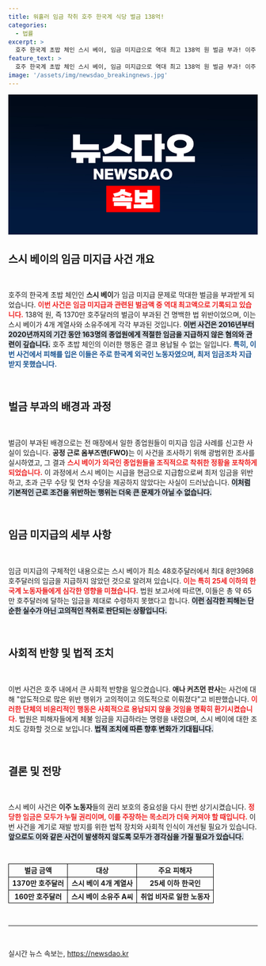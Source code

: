 ```yaml
---
title: 워홀러 임금 착취 호주 한국계 식당 벌금 138억!
categories:
  - 법률
excerpt: >
  호주 한국계 초밥 체인 스시 베이, 임금 미지급으로 역대 최고 138억 원 벌금 부과! 이주 노동자 착취 및 허위 기록 위조, 모든 매장 영업 중단. Click to read 더 자세한 이야기!
feature_text: >
  호주 한국계 초밥 체인 스시 베이, 임금 미지급으로 역대 최고 138억 원 벌금 부과! 이주 노동자 착취 및 허위 기록 위조, 모든 매장 영업 중단. Click to read 더 자세한 이야기!
image: '/assets/img/newsdao_breakingnews.jpg'
---
```


<p><img src="/assets/img/newsdao_breakingnews.jpg" alt="implanttips 속보" /></p>

<h2 data-ke-size="size26">스시 베이의 임금 미지급 사건 개요</h2>

<p data-ke-size="size16">&nbsp;</p>

<p>호주의 한국계 초밥 체인인 <b>스시 베이</b>가 임금 미지급 문제로 막대한 벌금을 부과받게 되었습니다. <b><span style="color: #ee2323;">이번 사건은 임금 미지급과 관련된 벌금액 중 역대 최고액으로 기록되고 있습니다.</span></b> 138억 원, 즉 1370만 호주달러의 벌금이 부과된 건 명백한 법 위반이었으며, 이는 스시 베이가 4개 계열사와 소유주에게 각각 부과된 것입니다. <b><span style="background-color: #21538527;">이번 사건은 2016년부터 2020년까지의 기간 동안 163명의 종업원에게 적절한 임금을 지급하지 않은 혐의와 관련이 깊습니다.</span></b> 호주 초밥 체인의 이러한 행동은 결코 용납될 수 없는 일입니다. <b><span style="color: #1a5490;">특히, 이번 사건에서 피해를 입은 이들은 주로 한국계 외국인 노동자였으며, 최저 임금조차 지급받지 못했습니다.</span></b></p>

<p data-ke-size="size16">&nbsp;</p>

<h2 data-ke-size="size26">벌금 부과의 배경과 과정</h2>

<p data-ke-size="size16">&nbsp;</p>

<p>벌금이 부과된 배경으로는 전 매장에서 일한 종업원들이 미지급 임금 사례를 신고한 사실이 있습니다. <b>공정 근로 옴부즈맨(FWO)</b>는 이 사건을 조사하기 위해 광범위한 조사를 실시하였고, 그 결과 <b><span style="color: #ee2323;">스시 베이가 외국인 종업원들을 조직적으로 착취한 정황을 포착하게 되었습니다.</span></b> 이 과정에서 스시 베이는 시급을 현금으로 지급함으로써 최저 임금을 위반하고, 초과 근무 수당 및 연차 수당을 제공하지 않았다는 사실이 드러났습니다. <b><span style="background-color: #21538527;">이처럼 기본적인 근로 조건을 위반하는 행위는 더욱 큰 문제가 아닐 수 없습니다.</span></b></p>

<p data-ke-size="size16">&nbsp;</p>

<h2 data-ke-size="size26">임금 미지급의 세부 사항</h2>

<p data-ke-size="size16">&nbsp;</p>

<p>임금 미지급의 구체적인 내용으로는 스시 베이가 최소 48호주달러에서 최대 8만3968호주달러의 임금을 지급하지 않았던 것으로 알려져 있습니다. <b><span style="color: #ee2323;">이는 특히 25세 이하의 한국계 노동자들에게 심각한 영향을 미쳤습니다.</span></b> 법원 보고서에 따르면, 이들은 총 약 65만 호주달러에 달하는 임금을 제대로 수령하지 못했다고 합니다. <b><span style="background-color: #21538527;">이런 심각한 피해는 단순한 실수가 아닌 고의적인 착취로 판단되는 상황입니다.</span></b></p>

<p data-ke-size="size16">&nbsp;</p>

<h2 data-ke-size="size26">사회적 반향 및 법적 조치</h2>

<p data-ke-size="size16">&nbsp;</p>

<p>이번 사건은 호주 내에서 큰 사회적 반향을 일으켰습니다. <b>애나 커츠먼 판사</b>는 사건에 대해 "압도적으로 많은 위반 행위가 고의적이고 의도적으로 이뤄졌다"고 비판했습니다. <b><span style="color: #ee2323;">이러한 단체의 비윤리적인 행동은 사회적으로 용납되지 않을 것임을 명확히 환기시켰습니다.</span></b> 법원은 피해자들에게 체불 임금을 지급하라는 명령을 내렸으며, 스시 베이에 대한 조치도 강화할 것으로 보입니다. <b><span style="background-color: #21538527;">법적 조치에 따른 향후 변화가 기대됩니다.</span></b></p>

<p data-ke-size="size16">&nbsp;</p>

<h2 data-ke-size="size26">결론 및 전망</h2>

<p data-ke-size="size16">&nbsp;</p>

<p>스시 베이 사건은 <b>이주 노동자</b>들의 권리 보호의 중요성을 다시 한번 상기시켰습니다. <b><span style="color: #ee2323;">정당한 임금은 모두가 누릴 권리이며, 이를 주장하는 목소리가 더욱 커져야 할 때입니다.</span></b> 이번 사건을 계기로 재발 방지를 위한 법적 장치와 사회적 인식이 개선될 필요가 있습니다. <b><span style="background-color: #21538527;">앞으로도 이와 같은 사건이 발생하지 않도록 모두가 경각심을 가질 필요가 있습니다.</span></b></p>

<p data-ke-size="size16">&nbsp;</p>

<table style="border-collapse: collapse; width: 100%; ">
<tbody>
<tr>
<td style="border: 1px solid black; text-align: center; height: 20px;"><b>벌금 금액</b></td>
<td style="border: 1px solid black; text-align: center; height: 20px;"><b>대상</b></td>
<td style="border: 1px solid black; text-align: center; height: 20px;"><b>주요 피해자</b></td>
</tr>
<tr>
<td style="border: 1px solid black; text-align: center; height: 20px;"><b>1370만 호주달러</b></td>
<td style="border: 1px solid black; text-align: center; height: 20px;"><b>스시 베이 4개 계열사</b></td>
<td style="border: 1px solid black; text-align: center; height: 20px;"><b>25세 이하 한국인</b></td>
</tr>
<tr>
<td style="border: 1px solid black; text-align: center; height: 20px;"><b>160만 호주달러</b></td>
<td style="border: 1px solid black; text-align: center; height: 20px;"><b>스시 베이 소유주 A씨</b></td>
<td style="border: 1px solid black; text-align: center; height: 20px;"><b>취업 비자로 일한 노동자</b></td>
</tr>
</tbody>
</table>

<p data-ke-size="size16">&nbsp;</p>

<hr />

<p data-ke-size="size16">&nbsp;</p>
실시간 뉴스 속보는, <a href="https://newsdao.kr" rel="dofollow">https://newsdao.kr</a>


